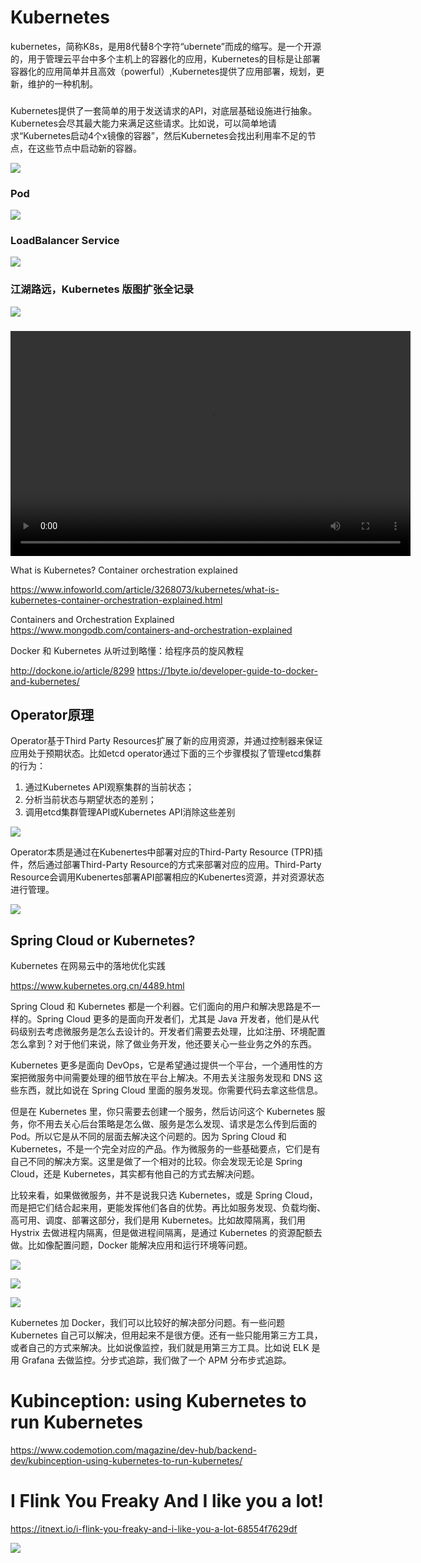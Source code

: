 
# Kubernetes

kubernetes，简称K8s，是用8代替8个字符“ubernete”而成的缩写。是一个开源的，用于管理云平台中多个主机上的容器化的应用，Kubernetes的目标是让部署容器化的应用简单并且高效（powerful）,Kubernetes提供了应用部署，规划，更新，维护的一种机制。

### 

Kubernetes提供了一套简单的用于发送请求的API，对底层基础设施进行抽象。Kubernetes会尽其最大能力来满足这些请求。比如说，可以简单地请求“Kubernetes启动4个x镜像的容器”，然后Kubernetes会找出利用率不足的节点，在这些节点中启动新的容器。

![](http://dockone.io/uploads/article/20180424/0fb45b05694fb2ec35c3c44c984ab043.png)

### Pod

![](http://dockone.io/uploads/article/20180424/472ba22083a5b2c481afe0500ea41fd1.png)

### LoadBalancer Service

![](http://dockone.io/uploads/article/20180424/56c3f5be08699ea34146959ea12ea591.gif)

### 江湖路远，Kubernetes 版图扩张全记录

![](https://www.kubernetes.org.cn/img/2018/01/20180120095026.jpg)

### 

<div style="width: 640px;" class="wp-video"><video class="wp-video-shortcode" id="video-227-1" width="640" height="360" preload="metadata" controls="controls"><source type="video/mp4" src="https://dn-linuxcn.qbox.me/The%20Illustrated%20Children%27s%20Guide%20to%20Kubernetes-4ht22ReBjno.mp4?_=1" /><a href="https://dn-linuxcn.qbox.me/The%20Illustrated%20Children%27s%20Guide%20to%20Kubernetes-4ht22ReBjno.mp4">https://dn-linuxcn.qbox.me/The%20Illustrated%20Children%27s%20Guide%20to%20Kubernetes-4ht22ReBjno.mp4</a></video></div>


What is Kubernetes? Container orchestration explained

https://www.infoworld.com/article/3268073/kubernetes/what-is-kubernetes-container-orchestration-explained.html

Containers and Orchestration Explained
https://www.mongodb.com/containers-and-orchestration-explained


Docker 和 Kubernetes 从听过到略懂：给程序员的旋风教程

http://dockone.io/article/8299
https://1byte.io/developer-guide-to-docker-and-kubernetes/

## Operator原理

Operator基于Third Party Resources扩展了新的应用资源，并通过控制器来保证应用处于预期状态。比如etcd operator通过下面的三个步骤模拟了管理etcd集群的行为：
1. 通过Kubernetes API观察集群的当前状态；
2. 分析当前状态与期望状态的差别；
3. 调用etcd集群管理API或Kubernetes API消除这些差别

![](https://img-blog.csdn.net/20170719091123592?watermark/2/text/aHR0cDovL2Jsb2cuY3Nkbi5uZXQveWFuMjM0MjgwNTMz/font/5a6L5L2T/fontsize/400/fill/I0JBQkFCMA==/dissolve/70/gravity/SouthEast)


Operator本质是通过在Kubenertes中部署对应的Third-Party Resource (TPR)插件，然后通过部署Third-Party Resource的方式来部署对应的应用。Third-Party Resource会调用Kubenertes部署API部署相应的Kubenertes资源，并对资源状态进行管理。

![](https://img-blog.csdn.net/20170719092402185?watermark/2/text/aHR0cDovL2Jsb2cuY3Nkbi5uZXQveWFuMjM0MjgwNTMz/font/5a6L5L2T/fontsize/400/fill/I0JBQkFCMA==/dissolve/70/gravity/SouthEast)


## Spring Cloud or Kubernetes?
Kubernetes 在网易云中的落地优化实践

https://www.kubernetes.org.cn/4489.html

Spring Cloud 和 Kubernetes 都是一个利器。它们面向的用户和解决思路是不一样的。Spring Cloud 更多的是面向开发者们，尤其是 Java 开发者，他们是从代码级别去考虑微服务是怎么去设计的。开发者们需要去处理，比如注册、环境配置怎么拿到？对于他们来说，除了做业务开发，他还要关心一些业务之外的东西。

Kubernetes 更多是面向 DevOps，它是希望通过提供一个平台，一个通用性的方案把微服务中间需要处理的细节放在平台上解决。不用去关注服务发现和 DNS 这些东西，就比如说在 Spring Cloud 里面的服务发现。你需要代码去拿这些信息。

但是在 Kubernetes 里，你只需要去创建一个服务，然后访问这个 Kubernetes 服务，你不用去关心后台策略是怎么做、服务是怎么发现、请求是怎么传到后面的 Pod。所以它是从不同的层面去解决这个问题的。因为 Spring Cloud 和 Kubernetes，不是一个完全对应的产品。作为微服务的一些基础要点，它们是有自己不同的解决方案。这里是做了一个相对的比较。你会发现无论是 Spring Cloud，还是 Kubernetes，其实都有他自己的方式去解决问题。

比较来看，如果做微服务，并不是说我只选 Kubernetes，或是 Spring Cloud，而是把它们结合起来用，更能发挥他们各自的优势。再比如服务发现、负载均衡、高可用、调度、部署这部分，我们是用 Kubernetes。比如故障隔离，我们用 Hystrix 去做进程内隔离，但是做进程间隔离，是通过 Kubernetes 的资源配额去做。比如像配置问题，Docker 能解决应用和运行环境等问题。


![](https://www.kubernetes.org.cn/img/2018/08/20180822221145.jpg)

![](https://www.kubernetes.org.cn/img/2018/08/20180822221215.jpg)

![](https://www.kubernetes.org.cn/img/2018/08/20180822221223.jpg)

Kubernetes 加 Docker，我们可以比较好的解决部分问题。有一些问题 Kubernetes 自己可以解决，但用起来不是很方便。还有一些只能用第三方工具，或者自己的方式来解决。比如说像监控，我们就是用第三方工具。比如说 ELK 是用 Grafana 去做监控。分步式追踪，我们做了一个 APM 分布步式追踪。




# Kubinception: using Kubernetes to run Kubernetes
https://www.codemotion.com/magazine/dev-hub/backend-dev/kubinception-using-kubernetes-to-run-kubernetes/


# I Flink You Freaky And I like you a lot!

https://itnext.io/i-flink-you-freaky-and-i-like-you-a-lot-68554f7629df

![](https://miro.medium.com/max/500/1*wNe01uWnZ0sbJ2HUnKnAUg.gif)
